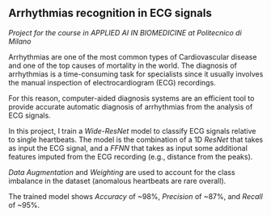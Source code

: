 ## Arrhythmias recognition in ECG signals
*Project for the course in APPLIED AI IN BIOMEDICINE at Politecnico di Milano*

Arrhythmias are one of the most common types of Cardiovascular disease and one of the top causes of mortality in the world. The diagnosis of arrhythmias is a time-consuming task for specialists since it usually involves the manual inspection of electrocardiogram (ECG) recordings. 

For this reason, computer-aided diagnosis systems are an efficient tool to provide accurate automatic diagnosis of arrhythmias from the analysis of ECG signals.

In this project, I train a *Wide-ResNet* model to classify ECG signals relative to single heartbeats. The model is the combination of a 1D *ResNet* that takes as input the ECG signal, and a *FFNN* that takes as input some additional features imputed from the ECG recording (e.g., distance from the peaks).

*Data Augmentation* and *Weighting* are used to account for the class imbalance in the dataset (anomalous heartbeats are rare overall).

The trained model shows *Accuracy* of ~98%, *Precision* of ~87%, and *Recall* of ~95%.



